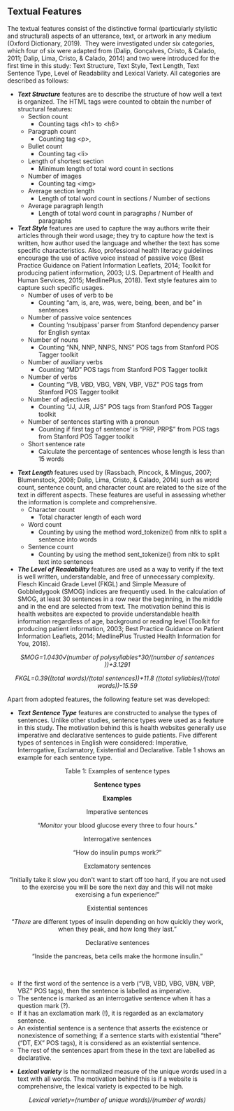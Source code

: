 <h2>Textual Features</h2>
<p>The textual features consist of the distinctive formal (particularly stylistic and structural) aspects of an utterance, text, or artwork in any medium (Oxford Dictionary, 2019).&nbsp; They were investigated under six categories, which four of six were adapted from (Dalip, Gon&ccedil;alves, Cristo, &amp; Calado, 2011; Dalip, Lima, Cristo, &amp; Calado, 2014) and two were introduced for the first time in this study: Text Structure, Text Style, Text Length, Text Sentence Type, Level of Readability and Lexical Variety. All categories are described as follows:</p>
<ul>
<li><strong><em>Text Structure</em></strong> features are to describe the structure of how well a text is organized. The HTML tags were counted to obtain the number of structural features:
<ul>
<li>Section count
<ul>
<li>Counting tags &lt;h1&gt; to &lt;h6&gt;</li>
</ul>
</li>
<li>Paragraph count
<ul>
<li>Counting tag &lt;p&gt;,</li>
</ul>
</li>
<li>Bullet count
<ul>
<li>Counting tag &lt;li&gt;</li>
</ul>
</li>
<li>Length of shortest section
<ul>
<li>Minimum length of total word count in sections</li>
</ul>
</li>
<li>Number of images
<ul>
<li>Counting tag &lt;img&gt;</li>
</ul>
</li>
<li>Average section length
<ul>
<li>Length of total word count in sections / Number of sections</li>
</ul>
</li>
<li>Average paragraph length
<ul>
<li>Length of total word count in paragraphs / Number of paragraphs</li>
</ul>
</li>
</ul>
</li>
<li><strong><em>Text Style</em></strong> features are used to capture the way authors write their articles through their word usage; they try to capture how the text is written, how author used the language and whether the text has some specific characteristics. Also, professional health literacy guidelines encourage the use of active voice instead of passive voice (Best Practice Guidance on Patient Information Leaflets, 2014; Toolkit for producing patient information, 2003; U.S. Department of Health and Human Services, 2015; MedlinePlus, 2018). Text style features aim to capture such specific usages.
<ul>
<li>Number of uses of verb to be
<ul>
<li>Counting &ldquo;am, is, are, was, were, being, been, and be&rdquo; in sentences</li>
</ul>
</li>
<li>Number of passive voice sentences
<ul>
<li>Counting &lsquo;nsubjpass&rsquo; parser from Stanford dependency parser for English syntax</li>
</ul>
</li>
<li>Number of nouns
<ul>
<li>Counting &ldquo;NN, NNP, NNPS, NNS&rdquo; POS tags from Stanford POS Tagger toolkit</li>
</ul>
</li>
<li>Number of auxiliary verbs
<ul>
<li>Counting &ldquo;MD&rdquo; POS tags from Stanford POS Tagger toolkit</li>
</ul>
</li>
<li>Number of verbs
<ul>
<li>Counting &ldquo;VB, VBD, VBG, VBN, VBP, VBZ&rdquo; POS tags from Stanford POS Tagger toolkit</li>
</ul>
</li>
<li>Number of adjectives
<ul>
<li>Counting &ldquo;JJ, JJR, JJS&rdquo; POS tags from Stanford POS Tagger toolkit</li>
</ul>
</li>
<li>Number of sentences starting with a pronoun
<ul>
<li>Counting if first tag of sentence&rsquo; is &ldquo;PRP, PRP$&rdquo; from POS tags from Stanford POS Tagger toolkit</li>
</ul>
</li>
<li>Short sentence rate
<ul>
<li>Calculate the percentage of sentences whose length is less than 15 words</li>
</ul>
</li>
</ul>
</li>
</ul>
<ul>
<li><strong><em>Text Length </em></strong>features used by (Rassbach, Pincock, &amp; Mingus, 2007; Blumenstock, 2008; Dalip, Lima, Cristo, &amp; Calado, 2014) such as word count, sentence count, and character count are related to the size of the text in different aspects. These features are useful in assessing whether the information is complete and comprehensive.
<ul>
<li>Character count
<ul>
<li>Total character length of each word</li>
</ul>
</li>
<li>Word count
<ul>
<li>Counting by using the method word_tokenize() from nltk to split a sentence into words</li>
</ul>
</li>
<li>Sentence count
<ul>
<li>Counting by using the method sent_tokenize() from nltk to split text into sentences</li>
</ul>
</li>
</ul>
</li>
<li><strong><em>The Level of Readability</em></strong> features are used as a way to verify if the text is well written, understandable, and free of unnecessary complexity. Flesch Kincaid Grade Level (FKGL) and Simple Measure of Gobbledygook (SMOG) indices are frequently used. In the calculation of SMOG, at least 30 sentences in a row near the beginning, in the middle and in the end are selected from text. The motivation behind this is health websites are expected to provide understandable health information regardless of age, background or reading level (Toolkit for producing patient information, 2003; Best Practice Guidance on Patient Information Leaflets, 2014; MedlinePlus Trusted Health Information for You, 2018).</li>
</ul>
<div align="center"><p><em>SMOG=1.0430&radic;(number of polysyllables*30/(number of sentences ))+3.1291</em></p></div>
<div align="center"><em>FKGL=0.39((total words)/(total sentences))+11.8 ((total syllables)/(total words))-15.59</em></p></div>
<p>Apart from adopted features, the following feature set was developed:</p>
<ul>
<li><strong><em>Text Sentence Type</em></strong> features are constructed to analyse the types of sentences. Unlike other studies, sentence types were used as a feature in this study. The motivation behind this is health websites generally use imperative and declarative sentences to guide patients. Five different types of sentences in English were considered: Imperative, Interrogative, Exclamatory, Existential and Declarative. Table 1 shows an example for each sentence type.</li>
</ul>
<div align="center"><p>Table 1: Examples of sentence types</p>
<tbody>
<tr>
<td style="width: 179px;">
<p><strong>Sentence types</strong></p>
</td>
<td style="width: 477px;">
<p><strong>Examples</strong></p>
</td>
</tr>
<tr>
<td style="width: 179px;">
<p>Imperative sentences</p>
</td>
<td style="width: 477px;">
<p>&ldquo;<em>Monitor</em> your blood glucose every three to four hours.&rdquo;</p>
</td>
</tr>
<tr>
<td style="width: 179px;">
<p>Interrogative sentences</p>
</td>
<td style="width: 477px;">
<p>&ldquo;How do insulin pumps work<em>?</em>&rdquo;</p>
</td>
</tr>
<tr>
<td style="width: 179px;">
<p>Exclamatory sentences</p>
</td>
<td style="width: 477px;">
<p>&ldquo;Initially take it slow you don't want to start off too hard, if you are not used to the exercise you will be sore the next day and this will not make exercising a fun experience<em>!</em>&rdquo;</p>
</td>
</tr>
<tr>
<td style="width: 179px;">
<p>Existential sentences</p>
</td>
<td style="width: 477px;">
<p>&ldquo;<em>There</em> are different types of insulin depending on how quickly they work, when they peak, and how long they last.&rdquo;</p>
</td>
</tr>
<tr>
<td style="width: 179px;">
<p>Declarative sentences</p>
</td>
<td style="width: 477px;">
<p>&ldquo;Inside the pancreas, beta cells make the hormone insulin.&rdquo;</p>
</td>
</tr>
</tbody>
</table></div>
<p>&nbsp;</p>
<ul style="list-style-type: circle;">
<li>If the first word of the sentence is a verb (&ldquo;VB, VBD, VBG, VBN, VBP, VBZ&rdquo; POS tags), then the sentence is labelled as imperative.</li>
<li>The sentence is marked as an interrogative sentence when it has a question mark (?).</li>
<li>If it has an exclamation mark (!), it is regarded as an exclamatory sentence.</li>
<li>An existential sentence is a sentence that asserts the existence or nonexistence of something; if a sentence starts with existential &ldquo;there&rdquo; (&ldquo;DT, EX&rdquo; POS tags), it is considered as an existential sentence.</li>
<li>The rest of the sentences apart from these in the text are labelled as declarative.</li>
</ul>
<ul>
<li><strong><em>Lexical variety</em></strong> is the normalized measure of the unique words used in a text with all words. The motivation behind this is if a website is comprehensive, the lexical variety is expected to be high.</li>
</ul>
<div align="center"><em>Lexical variety=(number of unique words)/(number of words)</em></p></div>


